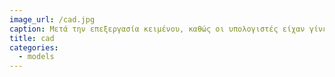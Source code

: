 ```yaml
---
image_url: /cad.jpg
caption: Μετά την επεξεργασία κειμένου, καθώς οι υπολογιστές είχαν γίνει ήδη αρκετά γρήγοροι για να επεξεργάζονται και να απεικονίζουν γραφικά, μεταφέρθηκαν στον υπολογιστή και οι διαδικασίες της σχεδίασης και της επεξεργασίας εικόνας. Τα νέα πλεονεκτήματα ήταν η ευκολία στις αλλαγές και η παραμετροποίηση πάνω σε έτοιμα μοτίβα.
title: cad
categories:
  - models
---
```

